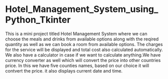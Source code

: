 # Hotel_Management_System_using_Python_Tkinter

This is a mini project titled Hotel Management System where we can choose the meals and drinks from available options along with the reqired quantity as well as we can book a room from available options. The charges for the service will be displayed and total cost also calculated automatically. We also have a calculator in case if we want to calculate anything.We have currency converter as well which will convert the price into other countries price. In this we have five counties names, based on our choice it will contvert the price. it also displays current date and time.

